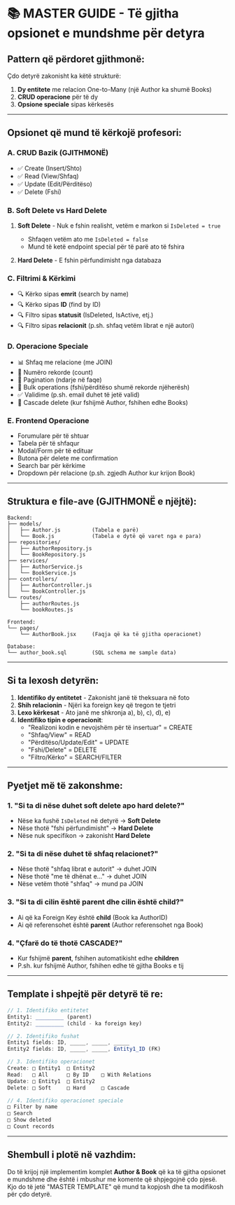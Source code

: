 # 📚 MASTER GUIDE - Të gjitha opsionet e mundshme për detyra

## Pattern që përdoret gjithmonë:

Çdo detyrë zakonisht ka këtë strukturë:
1. **Dy entitete** me relacion One-to-Many (një Author ka shumë Books)
2. **CRUD operacione** për të dy
3. **Opsione speciale** sipas kërkesës

---

## Opsionet që mund të kërkojë profesori:

### A. CRUD Bazik (GJITHMONË)
- ✅ Create (Insert/Shto)
- ✅ Read (View/Shfaq)
- ✅ Update (Edit/Përditëso)
- ✅ Delete (Fshi)

### B. Soft Delete vs Hard Delete
1. **Soft Delete** - Nuk e fshin realisht, vetëm e markon si `IsDeleted = true`
   - Shfaqen vetëm ato me `IsDeleted = false`
   - Mund të ketë endpoint special për të parë ato të fshira
   
2. **Hard Delete** - E fshin përfundimisht nga databaza

### C. Filtrimi & Kërkimi
- 🔍 Kërko sipas **emrit** (search by name)
- 🔍 Kërko sipas **ID** (find by ID)
- 🔍 Filtro sipas **statusit** (IsDeleted, IsActive, etj.)
- 🔍 Filtro sipas **relacionit** (p.sh. shfaq vetëm librat e një autori)

### D. Operacione Speciale
- 📊 Shfaq me relacione (me JOIN)
- 🔢 Numëro rekorde (count)
- 📄 Pagination (ndarje në faqe)
- 🔄 Bulk operations (fshi/përditëso shumë rekorde njëherësh)
- ✅ Validime (p.sh. email duhet të jetë valid)
- 🔗 Cascade delete (kur fshijmë Author, fshihen edhe Books)

### E. Frontend Operacione
- Forumulare për të shtuar
- Tabela për të shfaqur
- Modal/Form për të edituar
- Butona për delete me confirmation
- Search bar për kërkime
- Dropdown për relacione (p.sh. zgjedh Author kur krijon Book)

---

## Struktura e file-ave (GJITHMONË e njëjtë):

```
Backend:
├── models/
│   ├── Author.js          (Tabela e parë)
│   └── Book.js            (Tabela e dytë që varet nga e para)
├── repositories/
│   ├── AuthorRepository.js
│   └── BookRepository.js
├── services/
│   ├── AuthorService.js
│   └── BookService.js
├── controllers/
│   ├── AuthorController.js
│   └── BookController.js
└── routes/
    ├── authorRoutes.js
    └── bookRoutes.js

Frontend:
└── pages/
    └── AuthorBook.jsx     (Faqja që ka të gjitha operacionet)

Database:
└── author_book.sql        (SQL schema me sample data)
```

---

## Si ta lexosh detyrën:

1. **Identifiko dy entitetet** - Zakonisht janë të theksuara në foto
2. **Shih relacionin** - Njëri ka foreign key që tregon te tjetri
3. **Lexo kërkesat** - Ato janë me shkronja a), b), c), d), e)
4. **Identifiko tipin e operacionit**:
   - "Realizoni kodin e nevojshëm për të insertuar" = CREATE
   - "Shfaq/View" = READ
   - "Përditëso/Update/Edit" = UPDATE
   - "Fshi/Delete" = DELETE
   - "Filtro/Kërko" = SEARCH/FILTER

---

## Pyetjet më të zakonshme:

### 1. "Si ta di nëse duhet soft delete apo hard delete?"
- Nëse ka fushë `IsDeleted` në detyrë → **Soft Delete**
- Nëse thotë "fshi përfundimisht" → **Hard Delete**
- Nëse nuk specifikon → zakonisht **Hard Delete**

### 2. "Si ta di nëse duhet të shfaq relacionet?"
- Nëse thotë "shfaq librat e autorit" → duhet JOIN
- Nëse thotë "me të dhënat e..." → duhet JOIN
- Nëse vetëm thotë "shfaq" → mund pa JOIN

### 3. "Si ta di cilin është parent dhe cilin është child?"
- Ai që ka Foreign Key është **child** (Book ka AuthorID)
- Ai që referensohet është **parent** (Author referensohet nga Book)

### 4. "Çfarë do të thotë CASCADE?"
- Kur fshijmë **parent**, fshihen automatikisht edhe **children**
- P.sh. kur fshijmë Author, fshihen edhe të gjitha Books e tij

---

## Template i shpejtë për detyrë të re:

```javascript
// 1. Identifiko entitetet
Entity1: _________ (parent)
Entity2: _________ (child - ka foreign key)

// 2. Identifiko fushat
Entity1 fields: ID, _____, _____, _____
Entity2 fields: ID, _____, _____, Entity1_ID (FK)

// 3. Identifiko operacionet
Create: □ Entity1  □ Entity2
Read:   □ All      □ By ID    □ With Relations
Update: □ Entity1  □ Entity2
Delete: □ Soft     □ Hard     □ Cascade

// 4. Identifiko operacionet speciale
□ Filter by name
□ Search
□ Show deleted
□ Count records
```

---

## Shembull i plotë në vazhdim:

Do të krijoj një implementim komplet **Author & Book** që ka të gjitha opsionet e mundshme dhe është i mbushur me komente që shpjegojnë çdo pjesë. Kjo do të jetë "MASTER TEMPLATE" që mund ta kopjosh dhe ta modifikosh për çdo detyrë.
